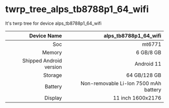 # twrp_tree_alps_tb8788p1_64_wifi
It's twrp tree for device alps_tb8788p1_64_wifi

| Device Name | alps_tb8788p1_64_wifi |
| ----------: | --------------------: |
| Soc | mt6771 |
| Memory | 6 GB/8 GB |
| Shipped Android version | Android 11 |
| Storage | 64 GB/128 GB |
| Battery | Non-removable Li-Ion 7500 mAh battery |
| Display | 11 inch 1600x2176 |
